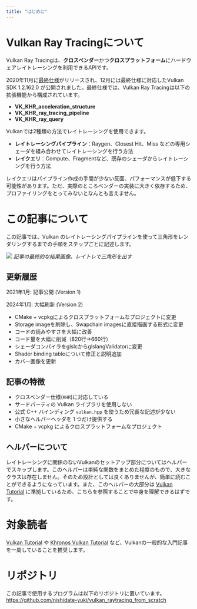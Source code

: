 ```yaml
---
title: "はじめに"
---
```


# Vulkan Ray Tracingについて

Vulkan Ray Tracingは、**クロスベンダー**かつ**クロスプラットフォーム**にハードウェアレイトレーシングを利用できるAPIです。

2020年11月に[最終仕様](https://www.khronos.org/blog/vulkan-ray-tracing-final-specification-release)がリリースされ、12月には最終仕様に対応したVulkan SDK 1.2.162.0 が公開されました。最終仕様では、Vulkan Ray Tracingは以下の拡張機能から構成されています。

- **VK_KHR_acceleration_structure**
- **VK_KHR_ray_tracing_pipeline**
- **VK_KHR_ray_query**

Vulkanでは2種類の方法でレイトレーシングを使用できます。
- **レイトレーシングパイプライン**：Raygen、Closest Hit、Miss などの専用シェーダを組み合わせてレイトレーシングを行う方法
- **レイクエリ**：Compute、Fragmentなど、既存のシェーダからレイトレーシングを行う方法

レイクエリはパイプライン作成の手間が少ない反面、パフォーマンスが低下する可能性があります。ただ、実際のところベンダーの実装に大きく依存するため、プロファイリングをとってみないとなんとも言えません。

# この記事について

この記事では、Vulkan のレイトレーシングパイプラインを使って三角形をレンダリングするまでの手順をステップごとに記述します。

![](https://storage.googleapis.com/zenn-user-upload/rr5crszad0xyh2a33lxmbh21gd0u)
*記事の最終的な結果画像。レイトレで三角形を出す*

## 更新履歴

2021年1月: 記事公開 (Version 1)

2024年1月: 大幅刷新 (Version 2)
- CMake + vcpkgによるクロスプラットフォームなプロジェクトに変更
- Storage imageを削除し、Swapchain imagesに直接描画する形式に変更
- コードの読みやすさを大幅に改善
- コード量を大幅に削減（820行→660行）
- シェーダコンパイラをglslcからglslangValidatorに変更
- Shader binding tableについて修正と説明追加
- カバー画像を更新

## 記事の特徴

- クロスベンダー仕様(`KHR`)に対応している
- サードパーティの Vulkan ライブラリを使用しない
- 公式 C++ バインディング `vulkan.hpp` を使うため冗長な記述が少ない
- 小さなヘルパーヘッダを 1 つだけ提供する
- CMake + vcpkg によるクロスプラットフォームなプロジェクト

## ヘルパーについて
レイトレーシングに関係のないVulkanのセットアップ部分についてはヘルパーでスキップします。このヘルパーは単純な関数をまとめた程度のもので、大きなクラスは存在しません。そのため設計としては良くありませんが、簡単に読むことができるようになっています。また、このヘルパーの大部分は [Vulkan Tutorial](https://vulkan-tutorial.com/) に準拠しているため、こちらを参照することで中身を理解できるはずです。

# 対象読者
[Vulkan Tutorial](https://vulkan-tutorial.com/) や [Khronos Vulkan Tutorial](https://docs.vulkan.org/tutorial/latest/) など、Vulkanの一般的な入門記事を一周していることを推奨します。

# リポジトリ
この記事で使用するプログラムは以下のリポジトリに置いています。
https://github.com/nishidate-yuki/vulkan_raytracing_from_scratch
